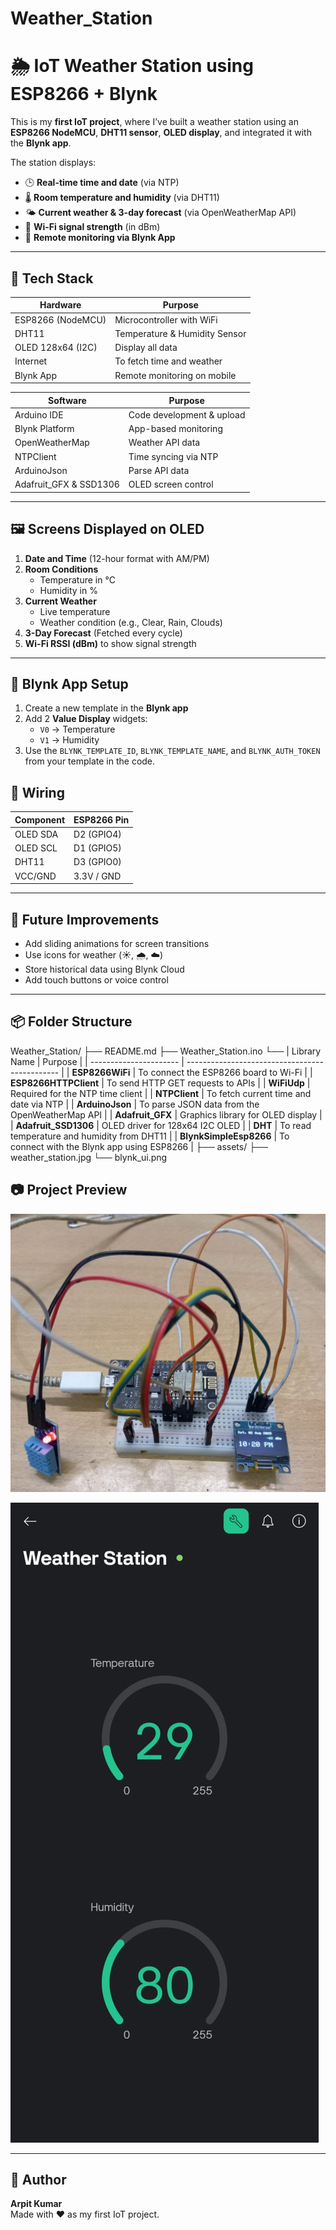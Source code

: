 # Weather_Station
# 🌦️ IoT Weather Station using ESP8266 + Blynk

This is my **first IoT project**, where I’ve built a weather station using an **ESP8266 NodeMCU**, **DHT11 sensor**, **OLED display**, and integrated it with the **Blynk app**.

The station displays:
- 🕒 **Real-time time and date** (via NTP)
- 🌡️ **Room temperature and humidity** (via DHT11)
- 🌤️ **Current weather & 3-day forecast** (via OpenWeatherMap API)
- 📶 **Wi-Fi signal strength** (in dBm)
- 📲 **Remote monitoring via Blynk App**

---

## 🧰 Tech Stack

| Hardware | Purpose |
|----------|---------|
| ESP8266 (NodeMCU) | Microcontroller with WiFi |
| DHT11 | Temperature & Humidity Sensor |
| OLED 128x64 (I2C) | Display all data |
| Internet | To fetch time and weather |
| Blynk App | Remote monitoring on mobile |

| Software | Purpose |
|----------|---------|
| Arduino IDE | Code development & upload |
| Blynk Platform | App-based monitoring |
| OpenWeatherMap | Weather API data |
| NTPClient | Time syncing via NTP |
| ArduinoJson | Parse API data |
| Adafruit_GFX & SSD1306 | OLED screen control |

---

## 🖼️ Screens Displayed on OLED

1. **Date and Time** (12-hour format with AM/PM)
2. **Room Conditions**
   - Temperature in °C
   - Humidity in %
3. **Current Weather**
   - Live temperature
   - Weather condition (e.g., Clear, Rain, Clouds)
4. **3-Day Forecast** (Fetched every cycle)
5. **Wi-Fi RSSI (dBm)** to show signal strength

---

## 📱 Blynk App Setup

1. Create a new template in the **Blynk app**
2. Add 2 **Value Display** widgets:
   - `V0` → Temperature
   - `V1` → Humidity
3. Use the `BLYNK_TEMPLATE_ID`, `BLYNK_TEMPLATE_NAME`, and `BLYNK_AUTH_TOKEN` from your template in the code.


## 🔌 Wiring

| Component | ESP8266 Pin |
|-----------|-------------|
| OLED SDA  | D2 (GPIO4)  |
| OLED SCL  | D1 (GPIO5)  |
| DHT11     | D3 (GPIO0)  |
| VCC/GND   | 3.3V / GND  |

---

## 🚀 Future Improvements
- Add sliding animations for screen transitions
- Use icons for weather (☀️, 🌧️, ☁️)
- Store historical data using Blynk Cloud
- Add touch buttons or voice control

---

## 📦 Folder Structure

Weather_Station/
├── README.md 
├── Weather_Station.ino
└── | Library Name       | Purpose                                        |
| ---------------------- | ---------------------------------------------- |
| **ESP8266WiFi**        | To connect the ESP8266 board to Wi-Fi          |
| **ESP8266HTTPClient**  | To send HTTP GET requests to APIs              |
| **WiFiUdp**            | Required for the NTP time client               |
| **NTPClient**          | To fetch current time and date via NTP         |
| **ArduinoJson**        | To parse JSON data from the OpenWeatherMap API |
| **Adafruit\_GFX**      | Graphics library for OLED display              |
| **Adafruit\_SSD1306**  | OLED driver for 128x64 I2C OLED                |
| **DHT**                | To read temperature and humidity from DHT11    |
| **BlynkSimpleEsp8266** | To connect with the Blynk app using ESP8266    |
├── assets/
   ├── weather_station.jpg
   └── blynk_ui.png

## 📷 Project Preview

![Circuit Setup](Photos/Weather_Station.jpeg)

![Blynk App UI](Photos/Blynk_UI.jpeg)

---

## 🙌 Author

**Arpit Kumar**  
Made with ❤️ as my first IoT project.
